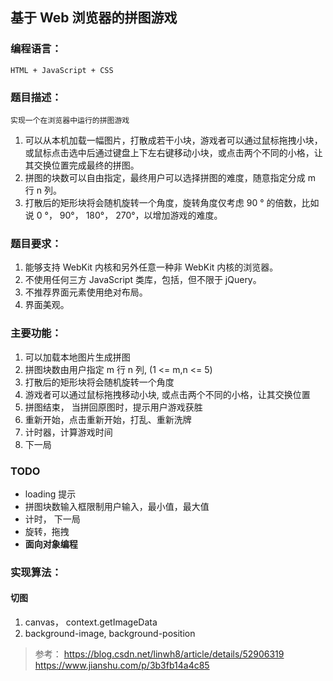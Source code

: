 ## 基于 Web 浏览器的拼图游戏

### 编程语言：
    HTML + JavaScript + CSS

### 题目描述： 
    实现一个在浏览器中运行的拼图游戏
1. 可以从本机加载一幅图片，打散成若干小块，游戏者可以通过鼠标拖拽小块，或鼠标点击选中后通过键盘上下左右键移动小块，或点击两个不同的小格，让其交换位置完成最终的拼图。
2. 拼图的块数可以自由指定，最终用户可以选择拼图的难度，随意指定分成 m 行 n 列。
3. 打散后的矩形块将会随机旋转一个角度，旋转角度仅考虑 90 ° 的倍数，比如说 0 °， 90°， 180°， 270°，以增加游戏的难度。

### 题目要求：
1. 能够支持 WebKit 内核和另外任意一种非 WebKit 内核的浏览器。
2. 不使用任何三方 JavaScript 类库，包括，但不限于 jQuery。
3. 不推荐界面元素使用绝对布局。
4. 界面美观。


### 主要功能：
1. 可以加载本地图片生成拼图
2. 拼图块数由用户指定 m 行 n 列, (1 <= m,n <= 5)
3. 打散后的矩形块将会随机旋转一个角度
4. 游戏者可以通过鼠标拖拽移动小块, 或点击两个不同的小格，让其交换位置
5. 拼图结束， 当拼回原图时，提示用户游戏获胜
6. 重新开始，点击重新开始，打乱、重新洗牌
7. 计时器，计算游戏时间
8. 下一局


### TODO
- loading 提示
- 拼图块数输入框限制用户输入，最小值，最大值
- 计时， 下一局
- 旋转，拖拽
- **面向对象编程**


### 实现算法：

#### 切图
1. canvas， context.getImageData
2. background-image, background-position


> 参考：
> https://blog.csdn.net/linwh8/article/details/52906319
> https://www.jianshu.com/p/3b3fb14a4c85

